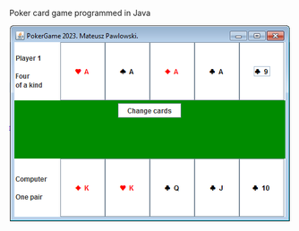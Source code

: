 Poker card game programmed in Java

![alt text](https://github.com/mateuszpawlowski-programmer/JavaPoker/blob/main/PokerGame.png?raw=true)
